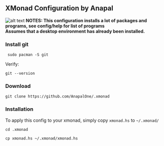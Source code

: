 ## XMonad Configuration by Anapal
![alt text](https://github.com/AnapalOne/pictures/blob/master/2022-04-13_17-41.png "XMonad")
   **NOTES: This configuration installs a lot of packages and programs, see config/help for list of programs**  
   **Assumes that a desktop environment has already been installed.**

### Install git
``` 
 sudo pacman -S git
```

Verify:
``` 
git --version
```

### Download
``` 
git clone https://github.com/AnapalOne/.xmonad
```  


### Installation
To apply this config to your xmonad, simply copy `xmonad.hs` to `~/.xmonad/`
``` 
cd .xmonad
```
``` 
cp xmonad.hs ~/.xmonad/xmonad.hs
```
